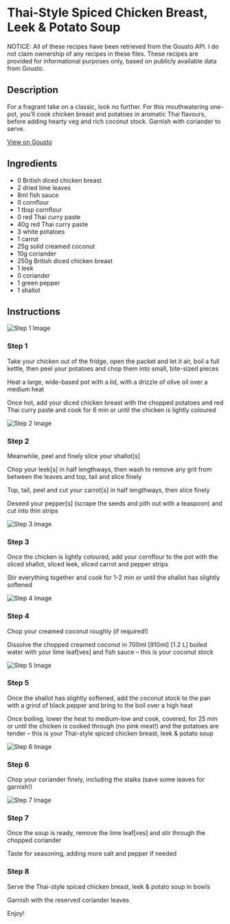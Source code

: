 # Thai-Style Spiced Chicken Breast, Leek & Potato Soup

NOTICE: All of these recipes have been retrieved from the Gousto API. I do not claim ownership of any recipes in these files. These recipes are provided for informational purposes only, based on publicly available data from Gousto.

## Description

For a fragrant take on a classic, look no further. For this mouthwatering one-pot, you'll cook chicken breast and potatoes in aromatic Thai flavours, before adding hearty veg and rich coconut stock. Garnish with coriander to serve.

[View on Gousto](https://www.gousto.co.uk/recipes/cookbook/thai-spiced-chicken-breast-leek-potato-soup)

## Ingredients

- 0 British diced chicken breast
- 2 dried lime leaves
- 8ml fish sauce
- 0 cornflour
- 1 tbsp cornflour 
- 0 red Thai curry paste
- 40g red Thai curry paste
- 3 white potatoes
- 1 carrot
- 25g solid creamed coconut
- 10g coriander
- 250g British diced chicken breast
- 1 leek
- 0 coriander
- 1 green pepper
- 1 shallot

## Instructions

![Step 1 Image](https://production-media.gousto.co.uk/cms/recipe-step-image/Step-1-1679500756765-x200.jpg)

### Step 1

Take your chicken out of the fridge, open the packet and let it air, boil a full kettle, then peel your potatoes and chop them into small, bite-sized pieces

Heat a large, wide-based pot with a lid, with a drizzle of olive oil over a medium heat

Once hot, add your diced chicken breast with the chopped potatoes and red Thai curry paste and cook for 6 min or until the chicken is lightly coloured

![Step 2 Image](https://production-media.gousto.co.uk/cms/recipe-step-image/Step-2-1679500760339-x200.jpg)

### Step 2

Meanwhile, peel and finely slice your shallot[s]

Chop your leek[s] in half lengthways, then wash to remove any grit from between the leaves and top, tail and slice finely

Top, tail, peel and cut your carrot[s] in half lengthways, then slice finely

Deseed your pepper[s] (scrape the seeds and pith out with a teaspoon) and cut into thin strips

![Step 3 Image](https://production-media.gousto.co.uk/cms/recipe-step-image/Step-3-1679500763872-x200.jpg)

### Step 3

Once the chicken is lightly coloured, add your cornflour to the pot with the sliced shallot, sliced leek, sliced carrot and pepper strips

Stir everything together and cook for 1-2 min or until the shallot has slightly softened

![Step 4 Image](https://production-media.gousto.co.uk/cms/recipe-step-image/Step-4-1679500767331-x200.jpg)

### Step 4

Chop your creamed coconut roughly (if required!)

Dissolve the chopped creamed coconut in 700ml<span class="text-purple"> [910ml]</span> <span class="text-danger">[1.2 L]</span> boiled water with your lime leaf[ves] and fish sauce – this is your coconut stock

![Step 5 Image](https://production-media.gousto.co.uk/cms/recipe-step-image/Step-5-1679500770781-x200.jpg)

### Step 5

Once the shallot has slightly softened, add the coconut stock to the pan with a grind of black pepper and bring to the boil over a high heat

Once boiling, lower the heat to medium-low and cook, covered, for 25 min or until the chicken is cooked through (no pink meat!) and the potatoes are tender – this is your Thai-style spiced chicken breast, leek & potato soup

![Step 6 Image](https://production-media.gousto.co.uk/cms/recipe-step-image/Step-6-1679500773995-x200.jpg)

### Step 6

Chop your coriander finely, including the stalks (save some leaves for garnish!)

![Step 7 Image](https://production-media.gousto.co.uk/cms/recipe-step-image/Step-7-1679500778106-x200.jpg)

### Step 7

Once the soup is ready, remove the lime leaf[ves] and stir through the chopped coriander

Taste for seasoning, adding more salt and pepper if needed

### Step 8

Serve the Thai-style spiced chicken breast, leek & potato soup in bowls

Garnish with the reserved coriander leaves

Enjoy!

